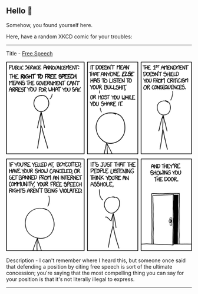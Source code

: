 ## Hello 👀

Somehow, you found yourself here.

Here, have a random XKCD comic for your troubles:

-----------------------------------

Title - [Free Speech](https://xkcd.com/1357)

![Free Speech](./random_comic.png)

Description - I can't remember where I heard this, but someone once said that defending a position by citing free speech is sort of the ultimate concession; you're saying that the most compelling thing you can say for your position is that it's not literally illegal to express.

-----------------------------------